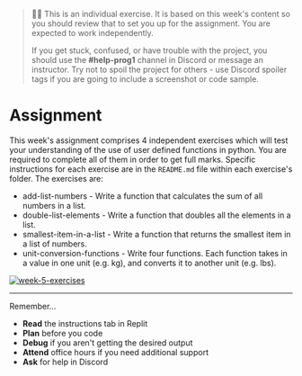   
> 🧑‍💻 This is an individual exercise. It is based on this week's content so you should
> review that to set you up for the assignment. You are expected to work independently.
>
> If you get stuck, confused, or have trouble with the project, you should use the **#help-prog1** channel in Discord or message an instructor. Try not to spoil the project for others - use Discord spoiler tags if you are going to include a screenshot or code sample. 

# Assignment

This week's assignment comprises 4 independent exercises which will test your 
understanding of the use of user defined functions in python. You are required to complete
all of them in order to get full marks. Specific instructions for each exercise are 
in the `README.md` file within each exercise's folder. The exercises are:

* add-list-numbers - Write a function that calculates the sum of all numbers in a list.
* double-list-elements - Write a function that doubles all the elements in a list.
* smallest-item-in-a-list - Write a function that returns the smallest item in a list of numbers.
* unit-conversion-functions - Write four functions. Each function takes in a value in one unit (e.g. kg), and converts it to another unit (e.g. lbs).

[![week-5-exercises](https://img.shields.io/static/v1?label=Open&message=Week%205%20Exercises&color=blue)](https://classroom.github.com/a/KAKm4CUg)

---

Remember...

- **Read** the instructions tab in Replit
- **Plan** before you code
- **Debug** if you aren't getting the desired output
- **Attend** office hours if you need additional support
- **Ask** for help in Discord
